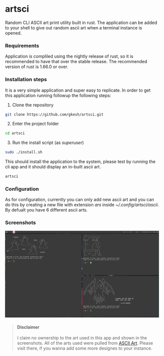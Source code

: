 # artsci
Random CLI ASCII art print utility built in rust. The application can be added to your shell to give out random ascii art when a terminal instance is opened.

### Requirements
Application is compliled using the nightly release of rust, so it is recommended to have that over the stable release. The recommended version of rust is 1.66.0 or over.


### Installation steps
It is a very simple application and super easy to replicate. In order to get this application running followup the following steps:

1. Clone the repository
```bash
git clone https://github.com/gkesh/artsci.git
```
2. Enter the project folder
```bash
cd artsci
```

3. Run the install script (as *superuser*)
```bash
sudo ./install.sh
```

This should install the application to the system, please test by running the cli app and it should display an in-built ascii art.

```bash
artsci
```

### Configuration
As for configuration, currently you can only add new ascii art and you can do this by creating a new file with extension *ars* inside *~/.config/artsci/ascii*. By defualt you have 6 different ascii arts.

### Screenshots
![screen_1](/artifacts/screens/3_window_shot.png)

> #### Disclaimer
> I claim no ownership to the art used in this app and shown in the screenshots. All of the arts used were pulled from [ASCII Art](https://www.asciiart.eu/). Please visit there, if you wanna add some more designes to your instance.
